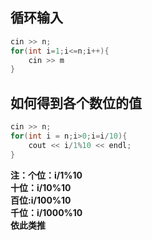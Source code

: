 ## 循环输入
~~~c++
cin >> n;
for(int i=1;i<=n;i++){
	cin >> m
}
~~~
## 如何得到各个数位的值
~~~c++
cin >> n;
for(int i = n;i>0;i=i/10){
	cout << i/1%10 << endl;
}
~~~
**注：个位：i/1%10  
十位：i/10%10  
百位:i/100%10  
千位：i/1000%10  
依此类推**
